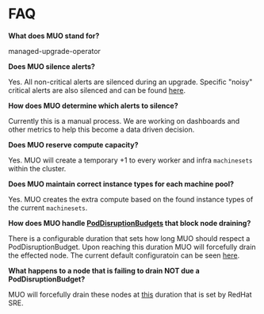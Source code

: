 # FAQ

**What does MUO stand for?**

managed-upgrade-operator

**Does MUO silence alerts?**

Yes. All non-critical alerts are silenced during an upgrade. Specific "noisy" critical alerts are also silenced and can be found [here](https://github.com/openshift/managed-cluster-config/blob/ba87886f4d096f5760e907878afe127860318792/deploy/managed-upgrade-operator-config/10-managed-upgrade-operator-configmap.yaml#L12-L20).

**How does MUO determine which alerts to silence?**	

Currently this is a manual process. We are working on dashboards and other metrics to help this become a data driven decision.

**Does MUO reserve compute capacity?**

Yes. MUO will create a temporary +1 to every worker and infra `machinesets` within the cluster.

**Does MUO maintain correct instance types for each machine pool?**

Yes. MUO creates the extra compute based on the found instance types of the current `machinesets`.

**How does MUO handle [PodDisruptionBudgets](https://kubernetes.io/docs/concepts/workloads/pods/disruptions/#pod-disruption-budgets) that block node draining?**

There is a configurable duration that sets how long MUO should respect a PodDisruptionBudget. Upon reaching this duration MUO will forcefully drain the effected node. The current default configuratoin can be seen [here](https://github.com/openshift/managed-cluster-config/blob/ba87886f4d096f5760e907878afe127860318792/deploy/managed-upgrade-operator-config/10-managed-upgrade-operator-configmap.yaml#L26).

**What happens to a node that is failing to drain NOT due a PodDisruptionBudget?**

MUO will forcefully drain these nodes at [this](https://github.com/openshift/managed-cluster-config/blob/master/deploy/managed-upgrade-operator-config/10-managed-upgrade-operator-configmap.yaml#L26) duration that is set by RedHat SRE.
